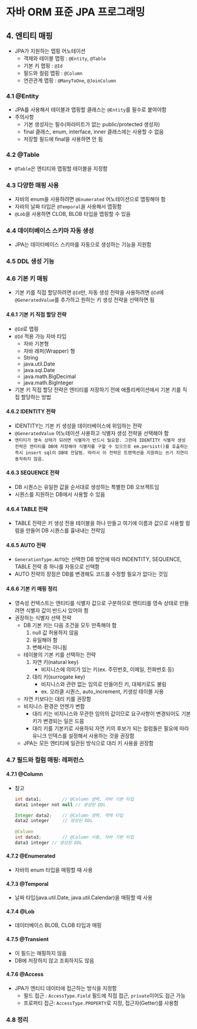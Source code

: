 # 자바 ORM 표준 JPA 프로그래밍

## 4. 엔티티 매핑

- JPA가 지원하는 맵핑 어노테이션
  - 객체와 테이블 맵핑 : `@Entity`, `@Table`
  - 기본 키 맵핑 : `@Id`
  - 필드와 컬럼 맵핑 : `@Column`
  - 연관관계 맵핑 : `@ManyToOne`, `@JoinColumn`

### 4.1 @Entity

- JPA를 사용해서 테이블과 맵핑할 클래스는 `@Entity`를 필수로 붙여야함
- 주의사항
  - 기본 생성자는 필수(파라미트가 없는 public/protected 생성자)
  - final 클래스, enum, interface, inner 클래스에는 사용할 수 없음
  - 저장할 필드에 final을 사용하면 안 됨

### 4.2 @Table

- `@Table`은 엔티티와 맵핑할 테이블을 지정함

### 4.3 다양한 매핑 사용

- 자바의 enum을 사용하려면 `@Enumerated` 어노테이션으로 맵핑해야 함
- 자바의 날짜 타입은 `@Temporal`을 사용해서 맵핑함
- `@Lob`을 사용하면 CLOB, BLOB 타입을 맵핑할 수 있음

### 4.4 데이터베이스 스키마 자동 생성

- JPA는 데이터베이스 스키마를 자동으로 생성하는 기능을 지원함

### 4.5 DDL 생성 기능

### 4.6 기본 키 매핑

- 기본 키를 직접 할당하려면 `@Id`만, 자동 생성 전략을 사용하려면 `@Id`에 `@GeneratedValue`를 추가하고 원하는 키 생성 전략을 선택하면 됨

#### 4.6.1 기본 키 직접 할당 전략

- `@Id`로 맵핑
- `@Id` 적용 가능 자바 타입
  - 자바 기본형
  - 자바 래퍼(Wrapper) 형
  - String
  - java.util.Date
  - java.sql.Date
  - java.math.BigDecimal
  - java.math.BigInteger
- 기본 키 직접 할당 전략은 엔티티를 저장하기 전에 애플리케이션에서 기본 키를 직접 할당하는 방법

#### 4.6.2 IDENTITY 전략

- IDENTITY는 기본 키 생성을 데이터베이스에 위임하는 전략
- `@GeneratedValue` 어노테이션 사용하고 식별자 생성 전략을 선택해야 함
- ```엔티티가 영속 상태가 되려면 식별자가 반드시 필요함. 그런데 IDENTITY 식별자 생성 전략은 엔티티를 DB에 저장해야 식별자를 구할 수 있으므로 em.persist()를 호출하는 즉시 insert sql이 DB에 전달됨. 따라서 이 전략은 트랜잭션을 지원하는 쓰기 지연이 동작하지 않음.```

#### 4.6.3 SEQUENCE 전략

- DB 시퀀스는 유일한 값을 순서대로 생성하는 특별한 DB 오브젝트임
- 시퀀스를 지원하는 DB에서 사용할 수 있음

#### 4.6.4 TABLE 전략

- TABLE 전략은 키 생성 전용 테이블을 하나 만들고 여기에 이름과 값으로 사용할 컬럼을 만들어 DB 시퀀스를 흉내내는 전략임

#### 4.6.5 AUTO 전략

- `GenerationType.AUTO`는 선택한 DB 방언에 따라 INDENTITY, SEQUENCE, TABLE 전략 중 하나를 자동으로 선택함
- AUTO 전략의 장점은 DB를 변경해도 코드를 수정할 필요가 없다는 것임

#### 4.6.6 기본 키 매핑 정리

- 영속성 컨텍스트는 엔티티를 식별자 값으로 구분하므로 엔티티를 영속 상태로 만들려면 식별자 값이 반드시 있어야 함
- 권장하는 식별자 선택 전략
  - DB 기본 키는 다음 조건을 모두 만족해야 함
    1. null 값 허용하지 않음
    2. 유일해야 함
    3. 변해서는 아니됨
  - 테이블의 기본 키를 선택하는 전략
    1. 자연 키(natural key)
       - 비지니스에 의미가 있는 키(ex. 주민번호, 이메일, 전화번호 등)
    2. 대리 키(surrogate key)
       - 비지니스와 관련 없는 임의로 만들어진 키, 대체키로도 불림
       - ex. 오라클 시퀀스, auto_increment, 키생성 테이블 사용
  - 자연 키보다는 대리 키를 권장함
  - 비지니스 환경은 언젠가 변함
    - 대리 키는 비지니스와 무관한 임의의 값이므로 요구사항이 변경되어도 기본 키가 변경되는 일은 드뭄
    - 대리 키를 기본키로 사용하되 자연 키의 후보가 되는 컬럼들은 필요에 따라 유니크 인덱스를 설정해서 사용하는 것을 권장함
  - JPA는 모든 엔티티에 일관된 방식으로 대리 키 사용을 권장함

### 4.7 필드와 컬럼 매핑: 레퍼런스

#### 4.7.1 @Column

- 참고

  ```java
  int data1; 		// @Column 생략, 자바 기본 타입
  data1 integer not null // 생성된 DDL
  
  Integer data2; 	// @Column 생략, 객체 타입
  data2 integer 	// 생성된 DDL
      
  @Column
  int data3;		// @Column 사용, 자바 기본 타입
  data3 integer	// 생성된 DDL
  ```

#### 4.7.2 @Enumerated

- 자바의 enum 타입을 매핑할 때 사용

#### 4.7.3 @Temporal

- 날짜 타입(java.util.Date, java.util.Calendar)을 매핑할 때 사용

#### 4.7.4 @Lob

- 데이터베이스 BLOB, CLOB 타입과 매핑

#### 4.7.5 @Transient

- 이 필드는 매핑하지 않음
- DB에 저장하지 않고 조회하지도 않음

#### 4.7.6 @Access

- JPA가 엔티티 데이터에 접근하는 방식을 지정함
  - 필드 접근 : `AccessType.Field` 필드에 직접 접근, `private`이어도 접근 가능
  - 프로퍼티 접근: `AccessType.PROPERTY`로 지정, 접근자(Getter)를 사용함

### 4.8 정리

